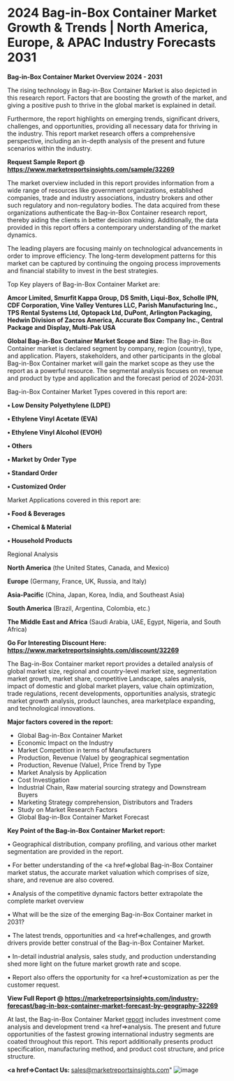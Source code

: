 # 2024 Bag-in-Box Container Market Growth & Trends | North America, Europe, & APAC Industry Forecasts 2031

<Strong> Bag-in-Box Container Market Overview 2024 - 2031</strong>

The rising technology in Bag-in-Box Container Market is also depicted in this research report. Factors that are boosting the growth of the market, and giving a positive push to thrive in the global market is explained in detail.

Furthermore, the report highlights on emerging trends, significant drivers, challenges, and opportunities, providing all necessary data for thriving in the industry. This report market research offers a comprehensive perspective, including an in-depth analysis of the present and future scenarios within the industry.

<strong>Request Sample Report @ <a href=https://www.marketreportsinsights.com/sample/32269>https://www.marketreportsinsights.com/sample/32269</a></strong>

The market overview included in this report provides information from a wide range of resources like government organizations, established companies, trade and industry associations, industry brokers and other such regulatory and non-regulatory bodies. The data acquired from these organizations authenticate the Bag-in-Box Container research report, thereby aiding the clients in better decision making. Additionally, the data provided in this report offers a contemporary understanding of the market dynamics.

The leading players are focusing mainly on technological advancements in order to improve efficiency. The long-term development patterns for this market can be captured by continuing the ongoing process improvements and financial stability to invest in the best strategies.

Top Key players of Bag-in-Box Container Market are:

<strong>Amcor Limited, Smurfit Kappa Group, DS Smith, Liqui-Box, Scholle IPN, CDF Corporation, Vine Valley Ventures LLC, Parish Manufacturing Inc., TPS Rental Systems Ltd, Optopack Ltd, DuPont, Arlington Packaging, Hedwin Division of Zacros America, Accurate Box Company Inc., Central Package and Display, Multi-Pak USA</strong>

<strong><b>Global Bag-in-Box Container Market Scope and Size:</b></strong>
The Bag-in-Box Container market is declared segment by company, region (country), type, and application. Players, stakeholders, and other participants in the global Bag-in-Box Container market will gain the market scope as they use the report as a powerful resource. The segmental analysis focuses on revenue and product by type and application and the forecast period of 2024-2031.

Bag-in-Box Container Market Types covered in this report are:

<strong>• Low Density Polyethylene (LDPE)

• Ethylene Vinyl Acetate (EVA)

• Ethylene Vinyl Alcohol (EVOH)

• Others

• Market by Order Type

• Standard Order

• Customized Order</strong>

Market Applications covered in this report are:

<strong>• Food & Beverages

• Chemical & Material

• Household Products</strong> 

Regional Analysis

<strong>North America</strong> (the United States, Canada, and Mexico)

<strong>Europe</strong> (Germany, France, UK, Russia, and Italy)

<strong>Asia-Pacific</strong> (China, Japan, Korea, India, and Southeast Asia)

<strong>South America</strong> (Brazil, Argentina, Colombia, etc.)

<strong>The Middle East and Africa</strong> (Saudi Arabia, UAE, Egypt, Nigeria, and South Africa)

<strong>Go For Interesting Discount Here: <a href=https://www.marketreportsinsights.com/discount/32269>https://www.marketreportsinsights.com/discount/32269</a></strong>

The Bag-in-Box Container market report provides a detailed analysis of global market size, regional and country-level market size, segmentation market growth, market share, competitive Landscape, sales analysis, impact of domestic and global market players, value chain optimization, trade regulations, recent developments, opportunities analysis, strategic market growth analysis, product launches, area marketplace expanding, and technological innovations.

<strong><b>Major factors covered in the report:</b></strong>
<ul>
  <li>Global Bag-in-Box Container Market </li>
  <li>Economic Impact on the Industry</li>
  <li>Market Competition in terms of Manufacturers</li>
  <li>Production, Revenue (Value) by geographical segmentation</li>
  <li>Production, Revenue (Value), Price Trend by Type</li>
  <li>Market Analysis by Application</li>
  <li>Cost Investigation</li>
  <li>Industrial Chain, Raw material sourcing strategy and Downstream Buyers</li>
  <li>Marketing Strategy comprehension, Distributors and Traders</li>
  <li>Study on Market Research Factors</li>
  <li>Global Bag-in-Box Container Market Forecast</li>
</ul>

<strong><b>Key Point of the Bag-in-Box Container Market report:</b></strong>

• Geographical distribution, company profiling, and various other market segmentation are provided in the report.

• For better understanding of the <a href=>global</a> Bag-in-Box Container market status, the accurate market valuation which comprises of size, share, and revenue are also covered.

• Analysis of the competitive dynamic factors better extrapolate the complete market overview

• What will be the size of the emerging Bag-in-Box Container market in 2031?

• The latest trends, opportunities and <a href=>challenges</a>, and growth drivers provide better construal of the Bag-in-Box Container Market.

• In-detail industrial analysis, sales study, and production understanding shed more light on the future market growth rate and scope.

• Report also offers the opportunity for <a href=>customization</a> as per the customer request.

<strong><b>View Full Report @ <a href=https://marketreportsinsights.com/industry-forecast/bag-in-box-container-market-forecast-by-geography-32269>https://marketreportsinsights.com/industry-forecast/bag-in-box-container-market-forecast-by-geography-32269</a></b></strong>

At last, the Bag-in-Box Container Market <a href=SACHIN>report</a> includes investment come analysis and development trend <a href=>analysis</a>. The present and future opportunities of the fastest growing international industry segments are coated throughout this report. This report additionally presents product specification, manufacturing method, and product cost structure, and price structure.

<strong><b><a href=>Contact Us:</a>
</b></strong>sales@marketreportsinsights.com"
![image](https://github.com/Soheiyo/Market-Reports-Insights/assets/158296807/e04ab557-83f6-48ea-846c-10c2b6fcd395)

